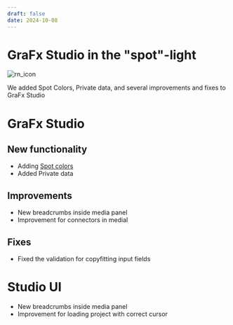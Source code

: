 ```yaml
---
draft: false
date: 2024-10-08
---
```


# GraFx Studio in the "spot"-light

![rn_icon](/assets/icon-GraFx-Studio.svg)

We added Spot Colors, Private data, and several improvements and fixes to GraFx Studio

<!-- more -->

# GraFx Studio

## New functionality

- Adding [Spot colors](/GraFx-Studio/guides/swatches/#color-picker)
- Added Private data

## Improvements

- New breadcrumbs inside media panel
- Improvement for connectors in medial

## Fixes

- Fixed the validation for copyfitting input fields
 
# Studio UI

- New breadcrumbs inside media panel
- Improvement for loading project with correct cursor
